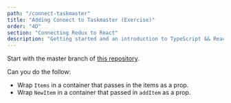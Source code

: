 ```yaml
---
path: "/connect-taskmaster"
title: "Adding Connect to Taskmaster (Exercise)"
order: "4D"
section: "Connecting Redux to React"
description: "Getting started and an introduction to TypeScript && React Workshop"
---
```


Start with the master branch of [this repository](https://github.com/stevekinney/taskmaster-redux).

Can you do the follow:

- Wrap `Items` in a container that passes in the items as a prop.
- Wrap `NewItem` in a container that passed in `addItem` as a prop.
